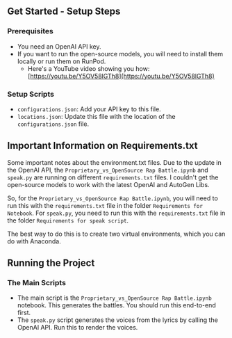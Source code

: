 ## Get Started - Setup Steps

### Prerequisites
- You need an OpenAI API key.
- If you want to run the open-source models, you will need to install them locally or run them on RunPod.
  - Here's a YouTube video showing you how: [https://youtu.be/Y5OV58lGTh8](https://youtu.be/Y5OV58lGTh8)

### Setup Scripts
- `configurations.json`: Add your API key to this file.
- `locations.json`: Update this file with the location of the `configurations.json` file.

## Important Information on Requirements.txt

Some important notes about the environment.txt files. Due to the update in the OpenAI API, the `Proprietary_vs_OpenSource Rap Battle.ipynb` and `speak.py` are running on different `requirements.txt` files. I couldn't get the open-source models to work with the latest OpenAI and AutoGen Libs.

So, for the `Proprietary_vs_OpenSource Rap Battle.ipynb`, you will need to run this with the `requirements.txt` file in the folder `Requirements for Notebook`. For `speak.py`, you need to run this with the `requirements.txt` file in the folder `Requirements for speak script`.

The best way to do this is to create two virtual environments, which you can do with Anaconda.

## Running the Project

### The Main Scripts
- The main script is the `Proprietary_vs_OpenSource Rap Battle.ipynb` notebook. This generates the battles. You should run this end-to-end first.
- The `speak.py` script generates the voices from the lyrics by calling the OpenAI API. Run this to render the voices.
